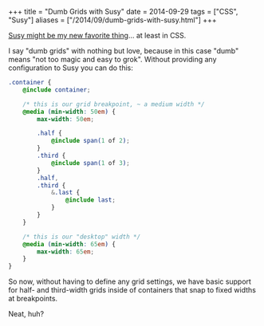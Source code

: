 +++
title = "Dumb Grids with Susy"
date = 2014-09-29
tags = ["CSS", "Susy"]
aliases = ["/2014/09/dumb-grids-with-susy.html"]
+++

[Susy might be my new favorite thing](http://susy.oddbird.net)&hellip; at least
in CSS.

I say "dumb grids" with nothing but love, because in this case "dumb" means "not
too magic and easy to grok". Without providing any configuration to Susy you can
do this:

```scss
.container {
	@include container;

	/* this is our grid breakpoint, ~ a medium width */
	@media (min-width: 50em) {
		max-width: 50em;

		.half {
			@include span(1 of 2);
		}
		.third {
			@include span(1 of 3);
		}
		.half,
		.third {
			&.last {
				@include last;
			}
		}
	}

	/* this is our "desktop" width */
	@media (min-width: 65em) {
		max-width: 65em;
	}
}
```

So now, without having to define any grid settings, we have basic support for
half- and third-width grids inside of containers that snap to fixed widths at
breakpoints.

Neat, huh?
